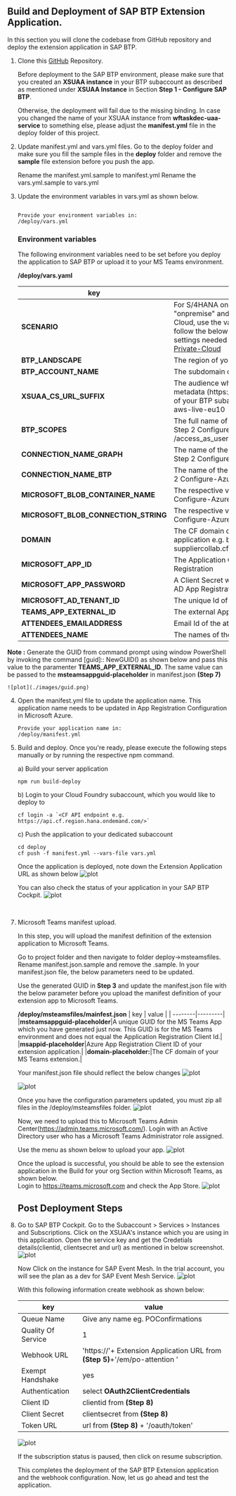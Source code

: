 ## Build and Deployment of SAP BTP Extension Application.

In this section you will clone the codebase from GitHub repository and deploy the extension application in SAP BTP.

1. Clone this [GitHub](https://github.com/SAP-samples/btp-msteams-s4-suppliercollab) Repository.

    Before deployment to the SAP BTP environment, please make sure that you created an **XSUAA instance** in your BTP subaccount as described as mentioned under **XSUAA Instance** in Section **Step 1 - Configure SAP BTP**.

    Otherwise, the deployment will fail due to the missing binding. In case you changed the name of your XSUAA instance from **wftaskdec-uaa-service** to something else, please adjust the **manifest.yml** file in the deploy folder of this project. 


2. Update manifest.yml and vars.yml files.
   Go to the deploy folder and make sure you fill the sample files in the **deploy** folder and remove the **sample** file extension before you push the app. 

    Rename the manifest.yml.sample to manifest.yml 
    Rename the vars.yml.sample to vars.yml

3. Update the environment variables in vars.yml as shown below.

    ```

    Provide your environment variables in:
    /deploy/vars.yml
    ```

    ### Environment variables
    The following environment variables need to be set before you deploy the application to SAP BTP or upload it to your MS Teams environment.

    **/deploy/vars.yaml**

    | key    | value    |
    | --------|---------|
    |**SCENARIO**| For S/4HANA  on-premise, the value is "onpremise" and for S/4HANA on Azure Private Cloud, use the value "azureprivatecloud". Please follow the below steps to configure additional settings needed for S/4HANA running on [Azure-Private-Cloud](../Private-Link-Service/README.md)  |
    |**BTP_LANDSCAPE**|The region of your BTP subaccount e.g. eu20|
    |**BTP_ACCOUNT_NAME**|The subdomain of your BTP subaccount|
    |**XSUAA_CS_URL_SUFFIX**|The audience which can be extracted from the metadata (https://authentication./saml/metadata) of your BTP subaccount e.g. azure-live-region or aws-live-eu10|
    |**BTP_SCOPES**|The full name of the custom scope created in Step 2 Configure-Azure from api:// to /access_as_user|
    |**CONNECTION_NAME_GRAPH**|The name of the Graph connection creates in Step 2 Configure-Azure e.g. GraphConnection|
    |**CONNECTION_NAME_BTP**|The name of the BTP connection creates in Step 2 Configure-Azure e.g. BTPConnection|
    |**MICROSOFT_BLOB_CONTAINER_NAME**|The respective values copied in Step 2 - Configure-Azure|
    |**MICROSOFT_BLOB_CONNECTION_STRING**|The respective values copied in Step 2 - Configure-Azure|
    |**DOMAIN**| The CF domain of your MS Teams extension application e.g. btp-s4-msteams-suppliercollab.cfapps.region.hana.ondemand.com |
    |**MICROSOFT_APP_ID**| The Application Client Id of your Azure AD App Registration |
    |**MICROSOFT_APP_PASSWORD**|A Client Secret which you created for your Azure AD App Registration|
    |**MICROSOFT_AD_TENANT_ID**|The unique Id of your Azure Active Directory|
    |**TEAMS_APP_EXTERNAL_ID**|The external AppId of the Teams App
    |**ATTENDEES_EMAILADDRESS**|Email Id of the attendees
    |**ATTENDEES_NAME**|The names of the attendees

**Note :** Generate the GUID from command prompt using window PowerShell by invoking the command [guid]:: NewGUID() as shown below and pass this value to the paramenter **TEAMS_APP_EXTERNAL_ID**. The same value  can be passed to the **msteamsappguid-placeholder** in manifest.json **(Step 7)** 

    ![plot](./images/guid.png) 

4. Open the manifest.yml file to update the application name. This application name needs to be updated in App Registration Configuration in Microsoft Azure.

    ```console
    Provide your application name in:
    /deploy/manifest.yml
    ```
5. Build and deploy.
    Once you're ready, please execute the following steps manually or by running the respective npm command.

    a) Build your server application

    ```console
    npm run build-deploy
    ```

    b) Login to your Cloud Foundry subaccount, which you would like to deploy to

    ```
    cf login -a `<CF API endpoint e.g. https://api.cf.region.hana.ondemand.com/>`
    ```

    c) Push the application to your dedicated subaccount

    ```
    cd deploy
    cf push -f manifest.yml --vars-file vars.yml
    ```

    Once the application is deployed, note down the Extension Application URL as shown below
    ![plot](./images/deploy.png) 

    You can also check the status of your application in your SAP BTP Cockpit.
    ![plot](./images/SAPBTPCockpit.png) 

<br>

7. Microsoft Teams manifest upload.

    In this step, you will upload the manifest definition of the extension application to Microsoft Teams.

    Go to project folder and then navigate to folder deploy->msteamsfiles. Rename manifest.json.sample and remove the .sample. 
    In your manifest.json file, the below parameters need to be updated.<br>

    Use the generated GUID in **Step 3** and update the manifest.json file with the below parameter before you upload the manifest definition of your extension app to Microsoft Teams.

    **/deploy/msteamsfiles/mainfest.json**
    | key    | value    |
    | --------|---------|
    |**msteamsappguid-placeholder**|A unique GUID for the MS Teams App which you have generated just now. This GUID is for the MS Teams environment and does not equal the Application Registration Client Id.|
    |**msappid-placeholder**|Azure App Registration Client ID of your extension application.|
    |**domain-placeholder:**|The CF domain of your MS Teams extension.|

    Your manifest.json file should reflect the below changes
    ![plot](./images/manifest1.png) 

    ![plot](./images/manifest2.png) 

    Once you have the configuration parameters updated, you must zip all files in the /deploy/msteamsfiles folder.
    ![plot](./images/zipfilecontent.png) 

    Now, we need to upload this to Microsoft Teams Admin Center(https://admin.teams.microsoft.com/). Login with an Active Directory user who has a Microsoft Teams Administrator role assigned.

    Use the menu as shown below to upload your app.
    ![plot](./images/admincenter.png) 

    Once the upload is successful, you should be able to see the extension application in the Build for your org Section within Microsoft Teams, as shown below.<br>
    Login to https://teams.microsoft.com and check the App Store.
    ![plot](./images/installapp.png) 


    ## Post Deployment Steps

8.  Go to SAP BTP Cockpit. Go to the Subaccount > Services > Instances and Subscriptions. Click on the XSUAA's instance which you are using in this application. Open the service key and get the Credetials details(clientid, clientsecret and url) as mentioned in below screenshot.
    ![plot](./images/servicekey01.png) 

    Now Click on the instance for SAP Event Mesh. In the trial account, you will see the plan as a dev for SAP Event Mesh Service.
    ![plot](./images/btpcockpit-instances.png)


    With this following information create webhook as shown below:

    | key    | value    |
    | --------|---------|
    |Queue Name| Give any name eg. POConfirmations|
    |Quality Of Service| 1|
    |Webhook URL| 'https://'+ Extension Application URL from **(Step 5)**+'/em/po-attention '|
    |Exempt Handshake| yes|
    |Authentication| select **OAuth2ClientCredentials**|
    |Client ID| clientid from **(Step 8)**|
    |Client Secret|clientsecret from **(Step 8)**|
    |Token URL |url from **(Step 8)** + '/oauth/token'|


    ![plot](./images/em-webhook01.png)

    If the subscription status is paused, then click on resume subscription.

    This completes the deployment of the SAP BTP Extension application and the webhook configuration. 
    Now, let us go ahead and test the application.
